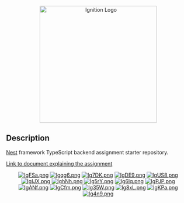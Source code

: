 <p align="center">
  <a href="https://haveignition.com/" target="blank"><img src="https://i.imgur.com/PJ85ypA.png" width="320" alt="Ignition Logo" /></a>
</p>

## Description

[Nest](https://github.com/nestjs/nest) framework TypeScript backend assignment starter repository.

[Link to document explaining the assignment](https://www.notion.so/Ignition-Backend-Assignment-7538bcf1ebae46a99c79c8cd6e65b583)


<div align="center">
  <a href="https://im.ge/i/IgFSa"><img src="https://i.im.ge/2021/07/30/IgFSa.png" alt="IgFSa.png" border="0"></a>
  <a href="https://im.ge/i/Igqg6"><img src="https://i.im.ge/2021/07/30/Igqg6.png" alt="Igqg6.png" border="0"></a>
  <a href="https://im.ge/i/Ig7DK"><img src="https://i.im.ge/2021/07/30/Ig7DK.png" alt="Ig7DK.png" border="0"></a>
  <a href="https://im.ge/i/IgDE9"><img src="https://i.im.ge/2021/07/30/IgDE9.png" alt="IgDE9.png" border="0"></a>
  <a href="https://im.ge/i/IgUS8"><img src="https://i.im.ge/2021/07/30/IgUS8.png" alt="IgUS8.png" border="0"></a>
  <a href="https://im.ge/i/IgIJX"><img src="https://i.im.ge/2021/07/30/IgIJX.png" alt="IgIJX.png" border="0"></a>
  <a href="https://im.ge/i/IghNh"><img src="https://i.im.ge/2021/07/30/IghNh.png" alt="IghNh.png" border="0"></a>
  <a href="https://im.ge/i/Ig5rY"><img src="https://i.im.ge/2021/07/30/Ig5rY.png" alt="Ig5rY.png" border="0"></a>
  <a href="https://im.ge/i/Ig6Iq"><img src="https://i.im.ge/2021/07/30/Ig6Iq.png" alt="Ig6Iq.png" border="0"></a>
  <a href="https://im.ge/i/IgPJP"><img src="https://i.im.ge/2021/07/30/IgPJP.png" alt="IgPJP.png" border="0"></a>
  <a href="https://im.ge/i/IgANf"><img src="https://i.im.ge/2021/07/30/IgANf.png" alt="IgANf.png" border="0"></a>
  <a href="https://im.ge/i/IgCfm"><img src="https://i.im.ge/2021/07/30/IgCfm.png" alt="IgCfm.png" border="0"></a>
  <a href="https://im.ge/i/Ig35W"><img src="https://i.im.ge/2021/07/30/Ig35W.png" alt="Ig35W.png" border="0"></a>
  <a href="https://im.ge/i/Ig8xL"><img src="https://i.im.ge/2021/07/30/Ig8xL.png" alt="Ig8xL.png" border="0"></a>
  <a href="https://im.ge/i/IgKPa"><img src="https://i.im.ge/2021/07/30/IgKPa.png" alt="IgKPa.png" border="0"></a>
  <a href="https://im.ge/i/Ig4n9"><img src="https://i.im.ge/2021/07/30/Ig4n9.png" alt="Ig4n9.png" border="0"></a>
</div>